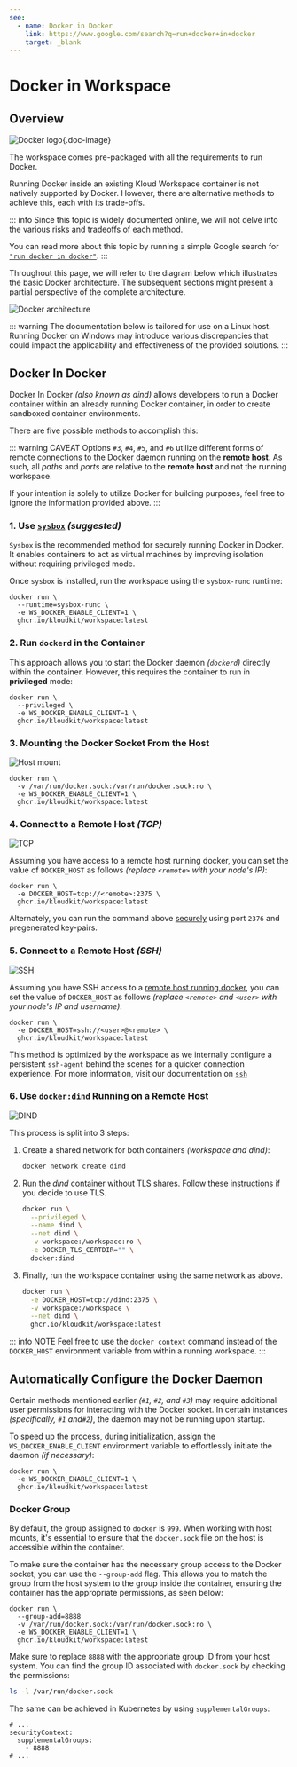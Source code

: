 ```yaml
---
see:
  - name: Docker in Docker
    link: https://www.google.com/search?q=run+docker+in+docker
    target: _blank
---
```


# Docker in Workspace

## Overview

![Docker logo](/icons/docker.svg){.doc-image}

The workspace comes pre-packaged with all the requirements to run Docker.

Running Docker inside an existing Kloud Workspace container is not natively supported by
Docker.
However, there are alternative methods to achieve this, each with its trade-offs.

::: info
Since this topic is widely documented online, we will not delve into the various risks and
tradeoffs of each method.

You can read more about this topic by running a simple Google search for
[`"run docker in docker"`](https://www.google.com/search?q=run+docker+in+docker).
:::

Throughout this page, we will refer to the diagram below which illustrates the basic
Docker architecture.
The subsequent sections might present a partial perspective of the complete architecture.

![Docker architecture](/tools/docker/architecture.png)

::: warning
The documentation below is tailored for use on a Linux host.
Running Docker on Windows may introduce various discrepancies that could impact the
applicability and effectiveness of the provided solutions.
:::

## Docker In Docker

Docker In Docker *(also known as dind)* allows developers to run a Docker container within
an already running Docker container, in order to create sandboxed container environments.

There are five possible methods to accomplish this:

::: warning CAVEAT
Options `#3`, `#4`, `#5`, and `#6` utilize different forms of remote connections to the
Docker daemon running on the **remote host**.
As such, all *paths* and *ports* are relative to the **remote host** and not the running
workspace.

If your intention is solely to utilize Docker for building purposes, feel free to ignore
the information provided above.
:::

### 1. Use [`sysbox`](https://github.com/nestybox/sysbox) ***(suggested)***

`Sysbox` is the recommended method for securely running Docker in Docker.
It enables containers to act as virtual machines by improving isolation without
requiring privileged mode.

Once `sysbox` is installed, run the workspace using the `sysbox-runc` runtime:

```sh{2,3}
docker run \
  --runtime=sysbox-runc \
  -e WS_DOCKER_ENABLE_CLIENT=1 \
  ghcr.io/kloudkit/workspace:latest
```

### 2. Run `dockerd` in the Container

This approach allows you to start the Docker daemon *(`dockerd`)* directly within the
container.
However, this requires the container to run in **privileged** mode:

```sh{2,3}
docker run \
  --privileged \
  -e WS_DOCKER_ENABLE_CLIENT=1 \
  ghcr.io/kloudkit/workspace:latest
```

### 3. Mounting the Docker Socket From the Host

![Host mount](/tools/docker/host-mount.png)

```sh{2,3}
docker run \
  -v /var/run/docker.sock:/var/run/docker.sock:ro \
  -e WS_DOCKER_ENABLE_CLIENT=1 \
  ghcr.io/kloudkit/workspace:latest
```

### 4. Connect to a Remote Host *(TCP)*

![TCP](/tools/docker/tcp.png)

Assuming you have access to a remote host running docker, you can set the value of
`DOCKER_HOST` as follows *(replace `<remote>` with your node's IP)*:

```sh{2}
docker run \
  -e DOCKER_HOST=tcp://<remote>:2375 \
  ghcr.io/kloudkit/workspace:latest
```

Alternately, you can run the command above [securely][protect-tls] using port `2376` and
pregenerated key-pairs.

### 5. Connect to a Remote Host *(SSH)*

![SSH](/tools/docker/ssh.png)

Assuming you have SSH access to a [remote host running docker][protect-ssh], you can set
the value of `DOCKER_HOST` as follows
*(replace `<remote>` and `<user>` with your node's IP and username)*:

```sh{2}
docker run \
  -e DOCKER_HOST=ssh://<user>@<remote> \
  ghcr.io/kloudkit/workspace:latest
```

This method is optimized by the workspace as we internally configure a persistent
`ssh-agent` behind the scenes for a quicker connection experience.
For more information, visit our documentation on [`ssh`](/tools/ssh)

### 6. Use [`docker:dind`][dind] Running on a Remote Host

![DIND](/tools/docker/dind.png)

This process is split into 3 steps:

1. Create a shared network for both containers *(workspace and dind)*:

    ```sh
    docker network create dind
    ```

2. Run the *dind* container without TLS shares. Follow these [instructions][protect-tls]
    if you decide to use TLS.

    ```sh
    docker run \
      --privileged \
      --name dind \
      --net dind \
      -v workspace:/workspace:ro \
      -e DOCKER_TLS_CERTDIR="" \
      docker:dind
    ```

3. Finally, run the workspace container using the same network as above.

    ```sh
    docker run \
      -e DOCKER_HOST=tcp://dind:2375 \
      -v workspace:/workspace \
      --net dind \
      ghcr.io/kloudkit/workspace:latest
    ```

::: info NOTE
Feel free to use the `docker context` command instead of the `DOCKER_HOST` environment
variable from within a running workspace.
:::

## Automatically Configure the Docker Daemon

Certain methods mentioned earlier *(`#1`, `#2`, and `#3`)* may require additional user
permissions for interacting with the Docker socket.
In certain instances *(specifically, `#1` and`#2`)*, the daemon may not be running upon
startup.

To speed up the process, during initialization, assign the `WS_DOCKER_ENABLE_CLIENT`
environment variable to effortlessly initiate the daemon *(if necessary)*:

```sh{2}
docker run \
  -e WS_DOCKER_ENABLE_CLIENT=1 \
  ghcr.io/kloudkit/workspace:latest
```

### Docker Group

By default, the group assigned to `docker` is `999`.
When working with host mounts, it's essential to ensure that the `docker.sock` file on
the host is accessible within the container.

To make sure the container has the necessary group access to the Docker socket, you can
use the `--group-add` flag.
This allows you to match the group from the host system to the group inside the
container, ensuring the container has the appropriate permissions, as seen below:

```sh{2}
docker run \
  --group-add=8888
  -v /var/run/docker.sock:/var/run/docker.sock:ro \
  -e WS_DOCKER_ENABLE_CLIENT=1 \
  ghcr.io/kloudkit/workspace:latest
```

Make sure to replace `8888` with the appropriate group ID from your host system.
You can find the group ID associated with `docker.sock` by checking the permissions:

```sh
ls -l /var/run/docker.sock
```

The same can be achieved in Kubernetes by using `supplementalGroups`:

```yaml{3,4}
# ...
securityContext:
  supplementalGroups:
    - 8888
# ...
```

[dind]: https://hub.docker.com/_/docker/tags?page=1&name=dind
[protect-tls]: https://docs.docker.com/engine/security/protect-access/#use-tls-https-to-protect-the-docker-daemon-socket
[protect-ssh]: https://docs.docker.com/engine/security/protect-access/#use-ssh-to-protect-the-docker-daemon-socket
